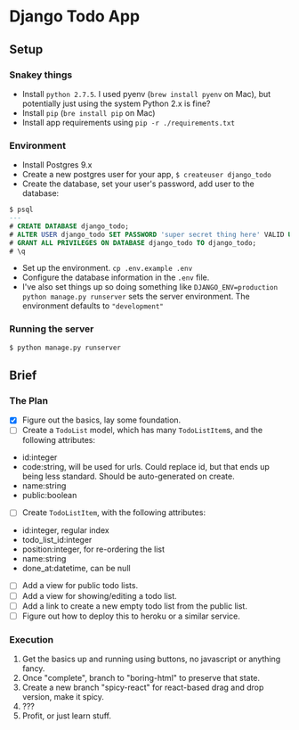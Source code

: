 # Django Todo App

## Setup

### Snakey things

 - Install `python 2.7.5`. I used pyenv (`brew install pyenv` on Mac), but potentially just using the system Python 2.x is fine?
 - Install `pip` (`bre install pip` on Mac)
 - Install app requirements using `pip -r ./requirements.txt`

### Environment

 - Install Postgres 9.x
 - Create a new postgres user for your app, `$ createuser django_todo`
 - Create the database, set your user's password, add user to the database:

```sql
$ psql
---
# CREATE DATABASE django_todo;
# ALTER USER django_todo SET PASSWORD 'super secret thing here' VALID UNTIL 'infinity';
# GRANT ALL PRIVILEGES ON DATABASE django_todo TO django_todo;
# \q
```

 - Set up the environment. `cp .env.example .env`
 - Configure the database information in the `.env` file.
 - I've also set things up so doing something like `DJANGO_ENV=production python manage.py runserver` sets the server environment. The environment defaults to `"development"`

### Running the server

```python
$ python manage.py runserver
```


## Brief

### The Plan

 - [x] Figure out the basics, lay some foundation.
 - [ ] Create a `TodoList` model, which has many `TodoListItem`s, and the following attributes:
  - id:integer
  - code:string, will be used for urls. Could replace id, but that ends up being less standard. Should be auto-generated on create.
  - name:string
  - public:boolean
 - [ ] Create `TodoListItem`, with the following attributes:
  - id:integer, regular index
  - todo_list_id:integer
  - position:integer, for re-ordering the list
  - name:string
  - done_at:datetime, can be null
 - [ ] Add a view for public todo lists.
 - [ ] Add a view for showing/editing a todo list.
 - [ ] Add a link to create a new empty todo list from the public list.
 - [ ] Figure out how to deploy this to heroku or a similar service.

### Execution

 1. Get the basics up and running using buttons, no javascript or anything fancy.
 2. Once "complete", branch to "boring-html" to preserve that state.
 3. Create a new branch "spicy-react" for react-based drag and drop version, make it spicy.
 4. ???
 5. Profit, or just learn stuff.
